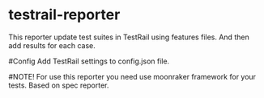 # testrail-reporter

This reporter update test suites in TestRail using features files. And then add results for each case.

#Config
Add TestRail settings to config.json file.


#NOTE!
For use this reporter you need use moonraker framework for your tests.
Based on spec reporter.

